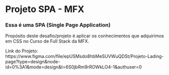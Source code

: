 <h1> Projeto SPA - MFX</h1>
<h3> Essa é uma SPA (Single Page Application)</h3>
<p> Propósito deste desafio/projeto é aplicar os conhecimentos que adquirimos em CSS no Curso de Full Stack da MFX.</p>

<p> Link do Projeto: https://www.figma.com/file/epUSMsdo8hbMeSUVWuQDSt/Projeto-Lading-page?type=design&node-id=0%3A1&mode=design&t=6S0jbRm9rROWkLO4-1&authuser=0</p>
